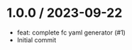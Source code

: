 
1.0.0 / 2023-09-22
==================

  * feat: complete fc yaml generator (#1)
  * Initial commit
